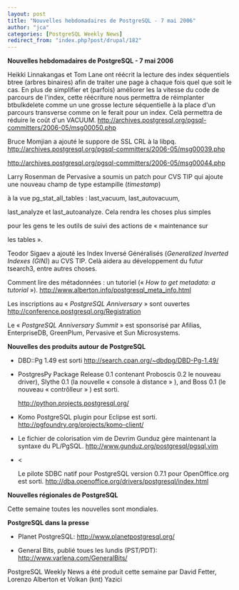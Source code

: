 ```yaml
---
layout: post
title: "Nouvelles hebdomadaires de PostgreSQL - 7 mai 2006"
author: "jca"
categories: [PostgreSQL Weekly News]
redirect_from: "index.php?post/drupal/182"
---
```



<p><strong>Nouvelles hebdomadaires de PostgreSQL - 7 mai 2006</strong></p>

<p>

Heikki Linnakangas et Tom Lane ont réécrit la lecture des index séquentiels btree (arbres binaires) afin de traiter une page à chaque fois quel que soit le cas. En plus de simplifier et (parfois) améliorer les la vitesse du code de parcours de l'index, cette réécriture nous permettra de réimplanter btbulkdelete comme un  une grosse lecture séquentielle à la place d'un parcours transverse comme on le ferait pour un index. Celà permettra de réduire le coût d'un VACUUM. <a target="_blank" href="http://archives.postgresql.org/pgsql-committers/2006-05/msg00050.php">http://archives.postgresql.org/pgsql-committers/2006-05/msg00050.php</a>

</p>

<p>

Bruce Momjian a ajouté le suppore de SSL CRL à la libpq.  <a target="_blank" href="http://archives.postgresql.org/pgsql-committers/2006-05/msg00039.php">http://archives.postgresql.org/pgsql-committers/2006-05/msg00039.php</a>

<a target="_blank" href="http://archives.postgresql.org/pgsql-committers/2006-05/msg00044.php">http://archives.postgresql.org/pgsql-committers/2006-05/msg00044.php</a>

</p>

<p>

Larry Rosenman de  Pervasive a soumis un patch pour CVS TIP qui ajoute une nouveau champ de type estampille (<em>timestamp</em>)

à la vue pg_stat_all_tables : last_vacuum, last_autovacuum,

last_analyze et last_autoanalyze. Cela rendra les choses plus simples

pour les gens te les outils de suivi des actions de «&nbsp;maintenance sur

les tables&nbsp;». </p>

<p>

Teodor Sigaev a ajouté les Index Inversé Généralisés (<em>Generalized Inverted Indexes (GIN)</em>) au CVS TIP. Celà aidera au développement du futur tsearch3, entre autres choses. </p>

<p>

Comment lire des métadonnées : un tutoriel («&nbsp;<em>How to get metadata: a tutorial</em>&nbsp;»).  <a target="_blank" href="http://www.alberton.info/postgresql_meta_info.html">http://www.alberton.info/postgresql_meta_info.html</a>

</p>

<p>

Les inscriptions au «&nbsp;<em>PostgreSQL Anniversary</em>&nbsp;» sont ouvertes  <a target="_blank" href="http://conference.postgresql.org/Registration">http://conference.postgresql.org/Registration</a>

</p>

<p>

Le «&nbsp;<em>PostgreSQL Anniversary Summit</em>&nbsp;» est sponsorisé par Afilias, EnterpriseDB, GreenPlum, Pervasive et Sun Microsystems. </p>

<!--more-->


<p><strong>Nouvelles des produits autour de PostgreSQL</strong></p>

<ul>

<li>

DBD::Pg 1.49 est sorti  <a target="_blank" href="http://search.cpan.org/%7Edbdpg/DBD-Pg-1.49/">http://search.cpan.org/~dbdpg/DBD-Pg-1.49/</a>

</li>

<li>

PostgresPy Package Release 0.1 contenant Proboscis 0.2 le nouveau driver), Slythe 0.1 (la nouvelle «&nbsp;console à distance&nbsp;» ), and Boss 0.1 (le nouveau «&nbsp;contrôlleur&nbsp;» ) est sorti. </li>

<a target="_blank" href="http://python.projects.postgresql.org/">http://python.projects.postgresql.org/</a>

<li>

Komo PostgreSQL plugin pour Eclipse est sorti.  <a target="_blank" href="http://pgfoundry.org/projects/komo-client/">http://pgfoundry.org/projects/komo-client/</a>

</li>

<li>

Le fichier de colorisation vim de Devrim Gunduz gère maintenant la syntaxe du PL/PgSQL.  <a target="_blank" href="http://www.gunduz.org/postgresql/pgsql.vim">http://www.gunduz.org/postgresql/pgsql.vim</a>

</li>

<li>&lt;

Le pilote SDBC natif pour PostgreSQL version 0.7.1 pour OpenOffice.org est sorti.  <a target="_blank" href="http://dba.openoffice.org/drivers/postgresql/index.html">http://dba.openoffice.org/drivers/postgresql/index.html</a>

</li>

</ul>

<p><strong>Nouvelles régionales de PostgreSQL</strong></p>

<p>

Cette semaine toutes les nouvelles sont mondiales. </p>

<p><strong>PostgreSQL dans la presse</strong></p>

<ul>

<li>

Planet PostgreSQL:  <a target="_blank" href="http://www.planetpostgresql.org/">http://www.planetpostgresql.org/</a>

</li>

<li>

General Bits, publié toues les lundis (PST/PDT):  <a target="_blank" href="http://www.varlena.com/GeneralBits/">http://www.varlena.com/GeneralBits/</a>

</li>

</ul>

<p>

PostgreSQL Weekly News a été produit cette semaine par David Fetter, Lorenzo Alberton et Volkan (knt) Yazici </p>